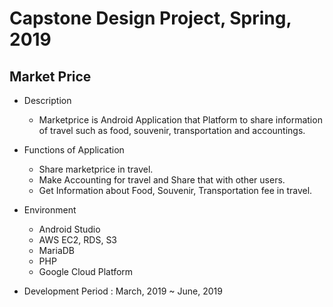 # Capstone Design Project, Spring, 2019
## Market Price
* Description
	* Marketprice is Android Application that Platform to share information of travel such as food, souvenir, transportation and accountings.

* Functions of Application
	* Share marketprice in travel.
	* Make Accounting for travel and Share that with other users.
	* Get Information about Food, Souvenir, Transportation fee in travel.

* Environment
	* Android Studio
	* AWS EC2, RDS, S3
	* MariaDB
	* PHP
	* Google Cloud Platform

* Development Period : March, 2019 ~ June, 2019

